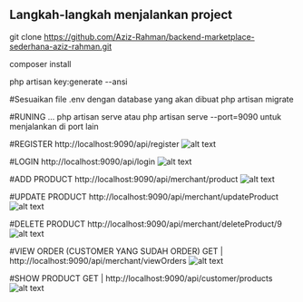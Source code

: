 Langkah-langkah menjalankan project
------------------------------------

git clone https://github.com/Aziz-Rahman/backend-marketplace-sederhana-aziz-rahman.git

composer install

php artisan key:generate --ansi

#Sesuaikan file .env dengan database yang akan dibuat
php artisan migrate

#RUNING ...
php artisan serve atau 
php artisan serve --port=9090 untuk menjalankan di port lain

#REGISTER
http://localhost:9090/api/register
![alt text](https://github.com/Aziz-Rahman/backend-marketplace-sederhana-aziz-rahman/blob/main/screenshoot/register.png)


#LOGIN
http://localhost:9090/api/login
![alt text](https://github.com/Aziz-Rahman/backend-marketplace-sederhana-aziz-rahman/blob/main/screenshoot/login.png)


#ADD PRODUCT
http://localhost:9090/api/merchant/product
![alt text](https://github.com/Aziz-Rahman/backend-marketplace-sederhana-aziz-rahman/blob/main/screenshoot/addProduct-merchant.png)


#UPDATE PRODUCT
http://localhost:9090/api/merchant/updateProduct
![alt text](https://github.com/Aziz-Rahman/backend-marketplace-sederhana-aziz-rahman/blob/main/screenshoot/updateProduct-merchant.png)


#DELETE PRODUCT
http://localhost:9090/api/merchant/deleteProduct/9
![alt text](https://github.com/Aziz-Rahman/backend-marketplace-sederhana-aziz-rahman/blob/main/screenshoot/deleteProduct-merchant.png)


#VIEW ORDER (CUSTOMER YANG SUDAH ORDER)
GET | http://localhost:9090/api/merchant/viewOrders
![alt text](https://github.com/Aziz-Rahman/backend-marketplace-sederhana-aziz-rahman/blob/main/screenshoot/viewCustomerOrder-merchant.png)


#SHOW PRODUCT
GET | http://localhost:9090/api/customer/products
![alt text](https://github.com/Aziz-Rahman/backend-marketplace-sederhana-aziz-rahman/blob/main/screenshoot/showProduct.png)

